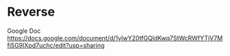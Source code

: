 # Reverse
Google Doc 
https://docs.google.com/document/d/1ylwY20tfGQldKwq7StWcRWfYTjV7Mfj5G9IXpd7uchc/edit?usp=sharing
